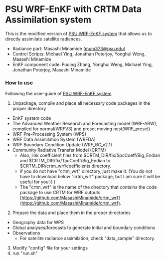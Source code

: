 # PSU WRF-EnKF with CRTM Data Assimilation system
This is the modified version of [PSU WRF-EnKF system](http://www.adapt.psu.edu/index.php?loc=outreach) that allows us to directly assimilate satellite radiances.
- Radiance part: Masashi Minamide ([mum373@psu.edu](mailto:mum373@psu.edu))
- Control Scripts: Michael Ying, Jonathan Poterjoy, Yonghui Weng, Masashi Minamide 
- EnKF component code: Fuqing Zhang, Yonghui Weng, Michael Ying, Jonathan Poterjoy, Masashi Minamide

### How to use ###
Following the user-guide of [PSU WRF-EnKF system](http://www.adapt.psu.edu/index.php?loc=outreach)
1. Unpackage, compile and place all necessary code packages in the proper directory
  - EnKF system code
  - The Advanced Weather Research and Forecasting model (WRF-ARW), compiled for normal(WRFV3) and preset moving nest(WRF_preset)
  - WRF Pre-Processing System (WPS)
  - WRF Data Assimilation System (WRFDA)
  - WRF Boundary Condition Update (WRF_BC_v2.1)
  - Community Radiative Transfer Model (CRTM)
    - Also, link coefficient files from $CRTM_DIR/fix/SpcCoeff/Big_Endian and $CRTM_DIR/fix/TauCoeff/Big_Endian to $CRTM_DIR/crtm_wrf/coefficients directory. 
    - if you do not have "crtm_wrf" directory, just make it. (You do not have to download below "crtm_wrf" package, but I am sure it will be useful for you!:) )
    - The "crtm_wrf" is the name of the directory that contains the code package to use CRTM for WRF outputs [https://github.com/MasashiMinamide/crtm_wrf](https://github.com/MasashiMinamide/crtm_wrf).
2. Prepare the data and place them in the proper directories
  - Geography data for WPS
  - Global analyses/forecasts to generate initial and boundary conditions
  - Observations
    - For satellite radiance assimilation, check "data_sample" directory.
3. Modify "config" file for your settings
4. run "run.sh"

